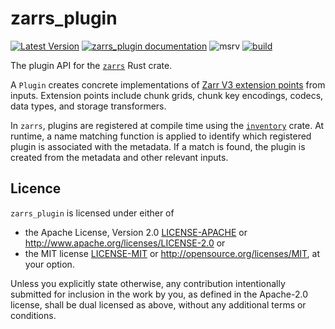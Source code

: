 # zarrs_plugin

[![Latest Version](https://img.shields.io/crates/v/zarrs_plugin.svg)](https://crates.io/crates/zarrs_plugin)
[![zarrs_plugin documentation](https://docs.rs/zarrs_plugin/badge.svg)](https://docs.rs/zarrs_plugin)
![msrv](https://img.shields.io/crates/msrv/zarrs_plugin)
[![build](https://github.com/LDeakin/zarrs/actions/workflows/ci.yml/badge.svg)](https://github.com/LDeakin/zarrs/actions/workflows/ci.yml)

The plugin API for the [`zarrs`](https://crates.io/crates/zarrs) Rust crate.

A `Plugin` creates concrete implementations of [Zarr V3 extension points](https://zarr-specs.readthedocs.io/en/latest/v3/core/v3.0.html#extension-points) from inputs.
Extension points include chunk grids, chunk key encodings, codecs, data types, and storage transformers.

In `zarrs`, plugins are registered at compile time using the [`inventory`](https://docs.rs/inventory/latest/inventory/) crate.
At runtime, a name matching function is applied to identify which registered plugin is associated with the metadata.
If a match is found, the plugin is created from the metadata and other relevant inputs.

## Licence
`zarrs_plugin` is licensed under either of
 - the Apache License, Version 2.0 [LICENSE-APACHE](./LICENCE-APACHE) or <http://www.apache.org/licenses/LICENSE-2.0> or
 - the MIT license [LICENSE-MIT](./LICENCE-MIT) or <http://opensource.org/licenses/MIT>, at your option.

Unless you explicitly state otherwise, any contribution intentionally submitted for inclusion in the work by you, as defined in the Apache-2.0 license, shall be dual licensed as above, without any additional terms or conditions.
